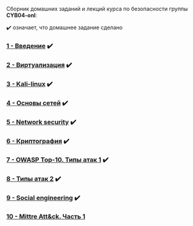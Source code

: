 Сборник домашних заданий и лекций курса по безопасности группы **CYB04-onl**:

✔️ означает, что домашнее задание сделано

### [1 - Введение](Less1/README.md) ✔️
### [2 - Виртуализация](Less2/README.md) ✔️
### [3 - Kali-linux](Less3/README.md) ✔️
### [4 - Основы сетей](Less4/README.md) ✔️
### [5 - Network security](Less5/README.md) ✔️
### [6 - Криптография](Less6/README.md) ✔️
### [7 - OWASP Top-10. Типы атак 1](Less7/README.md) ✔️
### [8 - Типы атак 2](Less8/README.md) ✔️
### [9 - Social engineering](Less9/README.md) ✔️
### [10 - Mittre Att&ck. Часть 1](Less10/README.md)
